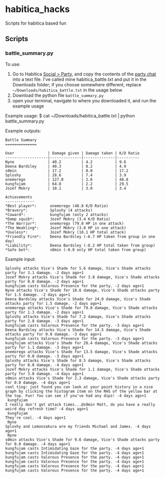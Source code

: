 # habitica_hacks
Scripts for habitica based fun

## Scripts

### battle_summary.py

To use:
1. Go to Habitica [Social > Party](img/party.png), and copy the contents of the [party chat](img/party_chat.png) into a text file. I've called mine habitica_battle.txt and put it in the Downloads folder; if you choose somewhere different, replace `~/Downloads/habitica_battle.txt` in the usage below
1. Download the python file `battle_summary.py`
1. open your terminal, navigate to where you downloaded it, and run the example usage

Example usage:
    $ cat ~/Downloads/habitica_battle.txt | python battle_summary.py

Example outputs:
```
Battle Summary
==============

User               | Damage given | Damage taken | K/D Ratio
-------------------|--------------|--------------|----------
Nyne               | 40.2         | 4.2          | 9.6      
Deena Bardsley     | 40.3         | 8.2          | 4.9      
s0min              | 17.2         | 0.0          | 17.2     
Sploshy            | 28.6         | 7.4          | 3.9      
onemorego          | 127.0        | 2.6          | 48.8     
kungfujam          | 64.8         | 2.2          | 29.5     
Jozef Mokry        | 10.1         | 3.0          | 3.4      

Achievements
-------------
*Best player*:      onemorego (48.8 K/D Ratio)  
*Bravery*:          Sploshy (4 attacks)  
*Coward*:           kungfujam (only 2 attacks)  
*Damp squib*:       Jozef Mokry (3.4 K/D Ratio)  
*The Warrior*:      onemorego (79.8 HP in one attack)  
*The Weakling*:     Jozef Mokry (3.8 HP in one attack)  
*Useless*:          Jozef Mokry (10.1 HP total attack)  
*Friendly Fire*:    Deena Bardsley (-6.7 HP taken from group in one day)  
*Liability*:        Deena Bardsley (-8.2 HP total taken from group)  
*Safe bet*:         s0min (-0.0 only HP total taken from group)
```

Example input:
```
Sploshy attacks Vice's Shade for 5.6 damage, Vice's Shade attacks party for 3.1 damage. -2 days ago+1   
Jozef Mokry attacks Vice's Shade for 3.8 damage, Vice's Shade attacks party for 0.0 damage. -2 days ago+1   
kungfujam casts Valorous Presence for the party. -2 days ago+1   
Nyne attacks Vice's Shade for 18.6 damage, Vice's Shade attacks party for 1.5 damage. -2 days ago+1   
Deena Bardsley attacks Vice's Shade for 24.0 damage, Vice's Shade attacks party for 1.5 damage. -2 days ago+1   
onemorego attacks Vice's Shade for 79.8 damage, Vice's Shade attacks party for 1.3 damage. -2 days ago+1   
Sploshy attacks Vice's Shade for 7.2 damage, Vice's Shade attacks party for 2.8 damage. -3 days ago+1   
kungfujam casts Valorous Presence for the party. -3 days ago+1   
Deena Bardsley attacks Vice's Shade for 14.5 damage, Vice's Shade attacks party for 0.0 damage. -3 days ago+1   
kungfujam casts Valorous Presence for the party. -3 days ago+1   
kungfujam attacks Vice's Shade for 28.4 damage, Vice's Shade attacks party for 1.1 damage. -3 days ago+1   
onemorego attacks Vice's Shade for 13.5 damage, Vice's Shade attacks party for 0.0 damage. -3 days ago+1   
Sploshy attacks Vice's Shade for 8.5 damage, Vice's Shade attacks party for 0.0 damage. -4 days ago+1   
Jozef Mokry attacks Vice's Shade for 1.1 damage, Vice's Shade attacks party for 3.0 damage. -4 days ago+1   
s0min attacks Vice's Shade for 2.3 damage, Vice's Shade attacks party for 0.0 damage. -4 days ago+1   
cool ting: just found you can look at your point history in a nice graph by clicking the histogram item on the RHS of the yellow bar at the top. Fun! You can see if you've had any dips! -4 days ago+1         
 kungfujam 
I really don't get attack times...@s0min Matt, do you have a really weird day refresh time? -4 days ago+1         
 kungfujam 
They're cool. -4 days ago+1         
 Nyne 
Sploshy and Lemonzakura are my friends Michael and James. -4 days ago+1         
 Nyne 
s0min attacks Vice's Shade for 9.6 damage, Vice's Shade attacks party for 0.0 damage. -4 days ago+1   
kungfujam casts Intimidating Gaze for the party. -4 days ago+1   
kungfujam casts Intimidating Gaze for the party. -4 days ago+1   
kungfujam casts Valorous Presence for the party. -4 days ago+1   
kungfujam casts Valorous Presence for the party. -4 days ago+1   
kungfujam casts Valorous Presence for the party. -4 days ago+1   
kungfujam casts Valorous Presence for the party. -4 days ago+1   
```
